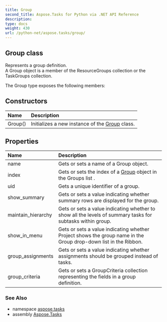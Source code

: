 ```yaml
---
title: Group
second_title: Aspose.Tasks for Python via .NET API Reference
description: 
type: docs
weight: 430
url: /python-net/aspose.tasks/group/
---
```


## Group class

Represents a group definition.<br/>            A Group object is a member of the ResourceGroups collection or the TaskGroups collection.

The Group type exposes the following members:
## Constructors
| Name | Description |
| :- | :- |
|Group()|Initializes a new instance of the [Group](/tasks/python-net/aspose.tasks/group/) class.|
## Properties
| Name | Description |
| :- | :- |
|name|Gets or sets a name of a Group object.|
|index|Gets or sets the index of a [Group](/tasks/python-net/aspose.tasks/group/) object in the Groups list .|
|uid|Gets a unique identifier of a group.|
|show_summary|Gets or sets a value indicating whether summary rows are displayed for the group.|
|maintain_hierarchy|Gets or sets a value indicating whether to show all the levels of summary tasks for subtasks within group.|
|show_in_menu|Gets or sets a value indicating whether Project shows the group name in the Group drop-down list in the Ribbon.|
|group_assignments|Gets or sets a value indicating whether assignments should be grouped instead of tasks.|
|group_criteria|Gets or sets a GroupCriteria collection representing the fields in a group definition.|

### See Also

* namespace [aspose.tasks](/tasks/python-net/aspose.tasks/)
* assembly [Aspose.Tasks](/tasks/python-net/)

